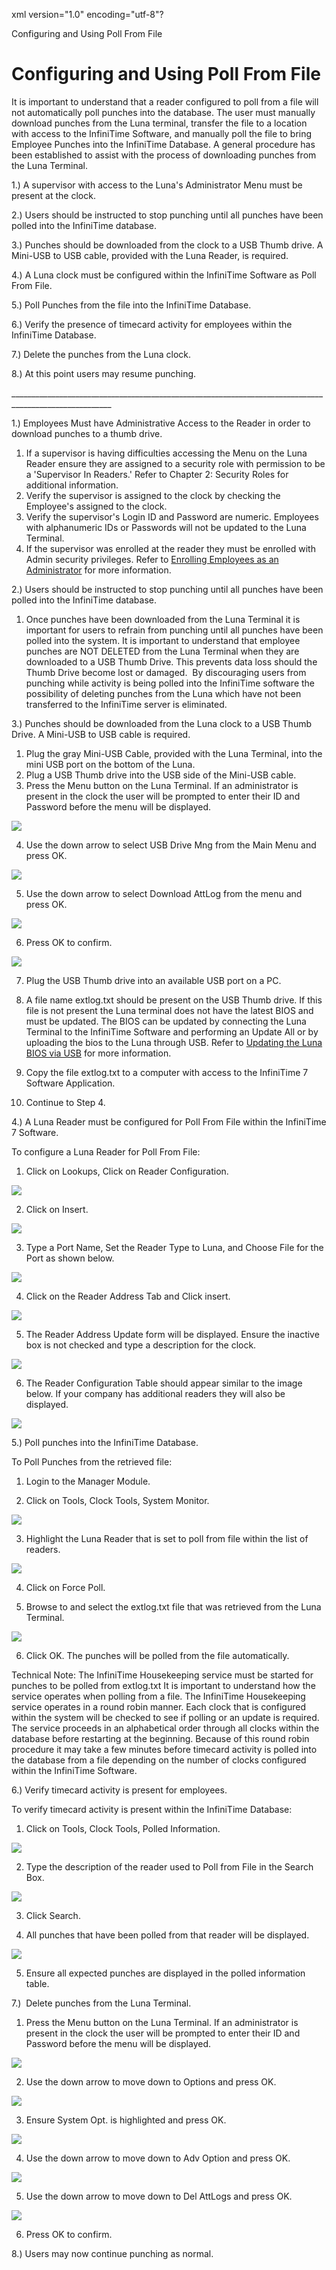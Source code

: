 xml version="1.0" encoding="utf-8"?





Configuring and Using Poll From File




# Configuring and Using Poll From File

It is important to understand that a reader configured to poll from a file will not automatically poll punches into the database. The user must manually download punches from the Luna terminal, transfer the file to a location with access to the InfiniTime Software, and manually poll the file to bring Employee Punches into the InfiniTime Database. A general procedure has been established to assist with the process of downloading punches from the Luna Terminal.

1.) A supervisor with access to the Luna's Administrator Menu must be present at the clock.

2.) Users should be instructed to stop punching until all punches have been polled into the InfiniTime database.

3.) Punches should be downloaded from the clock to a USB Thumb drive. A Mini-USB to USB cable, provided with the Luna Reader, is required.

4.) A Luna clock must be configured within the InfiniTime Software as Poll From File.

5.) Poll Punches from the file into the InfiniTime Database.

6.) Verify the presence of timecard activity for employees within the InfiniTime Database.

7.) Delete the punches from the Luna clock.

8.) At this point users may resume punching.

\_\_\_\_\_\_\_\_\_\_\_\_\_\_\_\_\_\_\_\_\_\_\_\_\_\_\_\_\_\_\_\_\_\_\_\_\_\_\_\_\_\_\_\_\_\_\_\_\_\_\_\_\_\_\_\_\_\_\_\_\_\_\_\_\_\_\_\_\_\_\_\_\_\_\_\_\_\_\_\_\_\_\_\_\_\_\_\_\_\_\_\_\_\_\_\_\_\_\_\_\_\_\_

1.) Employees Must have Administrative Access to the Reader in order to download punches to a thumb drive.

1. If a supervisor is having difficulties accessing the Menu on the Luna Reader ensure they are assigned to a security role with permission to be a 'Supervisor In Readers.' Refer to Chapter 2: Security Roles for additional information.
2. Verify the supervisor is assigned to the clock by checking the Employee's assigned to the clock.
3. Verify the supervisor's Login ID and Password are numeric. Employees with alphanumeric IDs or Passwords will not be updated to the Luna Terminal.
4. If the supervisor was enrolled at the reader they must be enrolled with Admin security privileges. Refer to [Enrolling Employees as an Administrator](Enrolling_an_Administrator.md) for more information.

2.) Users should be instructed to stop punching until all punches have been polled into the InfiniTime database.

1. Once punches have been downloaded from the Luna Terminal it is important for users to refrain from punching until all punches have been polled into the system. It is important to understand that employee punches are NOT DELETED from the Luna Terminal when they are downloaded to a USB Thumb Drive. This prevents data loss should the Thumb Drive become lost or damaged.  By discouraging users from punching while activity is being polled into the InfiniTime software the possibility of deleting punches from the Luna which have not been transferred to the InfiniTime server is eliminated.

3.) Punches should be downloaded from the Luna clock to a USB Thumb Drive. A Mini-USB to USB cable is required.

1. Plug the gray Mini-USB Cable, provided with the Luna Terminal, into the mini USB port on the bottom of the Luna.
2. Plug a USB Thumb drive into the USB side of the Mini-USB cable.
3. Press the Menu button on the Luna Terminal. If an administrator is present in the clock the user will be prompted to enter their ID and Password before the menu will be displayed.

![](/img/PFF_1.gif)

4. Use the down arrow to select USB Drive Mng from the Main Menu and press OK.

![](/img/ZephyrTS1.gif)

5. Use the down arrow to select Download AttLog from the menu and press OK.

![](/img/PFF_2.gif)

6. Press OK to confirm.

![](/img/PFF_6.gif)

7. Plug the USB Thumb drive into an available USB port on a PC.

8. A file name extlog.txt should be present on the USB Thumb drive. If this file is not present the Luna terminal does not have the latest BIOS and must be updated. The BIOS can be updated by connecting the Luna Terminal to the InfiniTime Software and performing an Update All or by uploading the bios to the Luna through USB. Refer to [Updating the Luna BIOS via USB](Luna_UpdateBFF.md) for more information.

9. Copy the file extlog.txt to a computer with access to the InfiniTime 7 Software Application.

10. Continue to Step 4.

4.) A Luna Reader must be configured for Poll From File within the InfiniTime 7 Software.

To configure a Luna Reader for Poll From File:

1. Click on Lookups, Click on Reader Configuration.

![](/img/PFF_6.gif)

2. Click on Insert.

![](/img/PFF_16.gif)

3. Type a Port Name, Set the Reader Type to Luna, and Choose File for the Port as shown below.

![](/img/Luna_PFF_Screen1.gif)

4. Click on the Reader Address Tab and Click insert.

![](/img/PFF_12.gif)

5. The Reader Address Update form will be displayed. Ensure the inactive box is not checked and type a description for the clock.

![](/img/PFF_7.gif)

6. The Reader Configuration Table should appear similar to the image below. If your company has additional readers they will also be displayed.

![](/img/PFF_10.gif)

5.) Poll punches into the InfiniTime Database.

To Poll Punches from the retrieved file:

1. Login to the Manager Module.

2. Click on Tools, Clock Tools, System Monitor.

![](/img/PFF_1.gif)

3. Highlight the Luna Reader that is set to poll from file within the list of readers.

![](/img/ZephyrTS9.gif)

4. Click on Force Poll.

5. Browse to and select the extlog.txt file that was retrieved from the Luna Terminal.

![](/img/PFF_11.gif)

6. Click OK. The punches will be polled from the file automatically.

Technical Note: The InfiniTime Housekeeping service must be started for punches to be polled from extlog.txt It is important to understand how the service operates when polling from a file. The InfiniTime Housekeeping service operates in a round robin manner. Each clock that is configured within the system will be checked to see if polling or an update is required. The service proceeds in an alphabetical order through all clocks within the database before restarting at the beginning. Because of this round robin procedure it may take a few minutes before timecard activity is polled into the database from a file depending on the number of clocks configured within the InfiniTime Software.

6.) Verify timecard activity is present for employees.

To verify timecard activity is present within the InfiniTime Database:

1. Click on Tools, Clock Tools, Polled Information.

![](/img/PFF_10.gif)

2. Type the description of the reader used to Poll from File in the Search Box.

![](/img/PFF_15.gif)

3. Click Search.

4. All punches that have been polled from that reader will be displayed.

![](/img/ZephyrTS11.gif)

5. Ensure all expected punches are displayed in the polled information table.

7.)  Delete punches from the Luna Terminal.

1. Press the Menu button on the Luna Terminal. If an administrator is present in the clock the user will be prompted to enter their ID and Password before the menu will be displayed.

![](/img/PFF_13.gif)

2. Use the down arrow to move down to Options and press OK.

![](/img/PFF_5.gif)

3. Ensure System Opt. is highlighted and press OK.

![](/img/ZephyrTS17.gif)

4. Use the down arrow to move down to Adv Option and press OK.

![](/img/PFF_9.gif)

5. Use the down arrow to move down to Del AttLogs and press OK.

![](/img/PFF_8.gif)

6. Press OK to confirm.

8.) Users may now continue punching as normal.